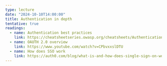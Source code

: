 ```yaml
---
type: lecture
date: "2024-10-10T14:00:00"
title: Authentication in depth
tentative: true
readings:
  - name: Authentication best practices
    link: https://cheatsheetseries.owasp.org/cheatsheets/Authentication_Cheat_Sheet.html
  - name: OAUTH 2.0 overview
    link: https://www.youtube.com/watch?v=CPbvxxslDTU
  - name: How does SSO work
    link: https://auth0.com/blog/what-is-and-how-does-single-sign-on-work/
---
```

